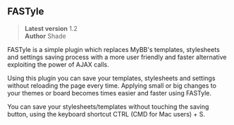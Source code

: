 ## FASTyle

> **Latest version** 1.2  
> **Author** Shade  

FASTyle is a simple plugin which replaces MyBB's templates, stylesheets and settings saving process with a more user friendly and faster alternative exploiting the power of AJAX calls.

Using this plugin you can save your templates, stylesheets and settings without reloading the page every time. Applying small or big changes to your themes or board becomes times easier and faster using FASTyle.

You can save your stylesheets/templates without touching the saving button, using the keyboard shortcut CTRL (CMD for Mac users) + S.
